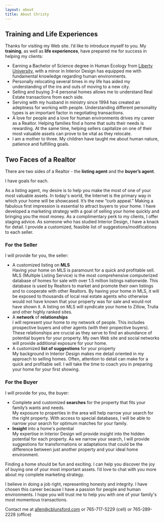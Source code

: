```yaml
---
layout: about
title: About Christy
---
```


## Training and Life Experiences

Thanks for visiting my Web site. I’d like to introduce myself to you.  My **training**, as well as **life experiences**, have prepared me for success in helping my clients:

- Earning a Bachelor of Science degree in Human Ecology from [Liberty University](http://www.liberty.edu/), with a minor in Interior Design has equipped me with fundamental knowledge regarding human environments.
- Personally relocating several times in my life has aided my understanding of the ins and outs of moving to a new city. 
- Selling and buying 3-4 personal homes allows me to understand Real Estate transactions from each side.
- Serving with my husband in ministry since 1994 has created an adeptness for working with people. Understanding different personality types is an important factor in negotiating transactions.
- A love for people and a love for human environments drives my career as a Realtor. Helping families find a home that suits their needs is rewarding. At the same time, helping sellers capitalize on one of their most valuable assets can prove to be vital as they relocate. 
- I am a mother to three. My children have taught me about human nature, patience and fulfilling goals.

## Two Faces of a Realtor

There are two sides of a Realtor - the **listing agent** and the **buyer’s agent**.

I have goals for each.  

As a listing agent, my desire is to help you make the most of one of your most valuable assets. In today's world, the Internet is the primary way in which your home will be showcased.  It’s the new “curb appeal.” Making a fabulous first impression is essential to attract buyers to your home. I have developed a marketing strategy with a goal of selling your home quickly and bringing you the most money. As a complimentary perk to my clients, I offer staging advice. As someone who has studied Interior Design, I have a knack for detail. I provide a customized, feasible list of suggestions/modifications to each seller.

### For the Seller

I will provide for you, the seller:

- A customized listing on **MLS**  
	Having your home on MLS is paramount for a quick and profitable sell. MLS (Multiple Listing Service) is the most comprehensive computerized database of homes for sale with over 1.5 million listings nationwide. This database is used by Realtors to market and promote their own listings and to cooperate with other Realtors. By having your home in MLS, it will be exposed to thousands of local real estate agents who otherwise would not have known that your property was for sale and would not have shown it. A listing on MLS will syndicate your home to Zillow, Trulia and other highly ranked sites.
- A **network** of **relationships**  
	I will represent your home to my network of people. This includes prospective buyers and other agents (with their propective buyers). These relationships are crucial as they serve to find an abundance of potential buyers for your property. My own Web site and social networks will provide additional exposure for your home.
- A customized **list of suggestions** for your property  
	My background in Interior Design makes me detail oriented in my approach to selling homes. Often, attention to detail can make for a quick and profitable sell. I will take the time to coach you in preparing your home for your first showing.

### For the Buyer

I will provide for you, the buyer:

- Complete and customized **searches** for the property that fits your family’s wants and needs.  
	My exposure to properties in the area will help narrow your search for the right property. With access to special databases, I will be able to narrow your search for optimum matches for your family.
- **Insight** into a home's potential  
	My expertise in Interior Design will provide insight into the hidden potential for each property. As we narrow your search, I will provide suggestions for transformations or adaptations that could be the difference between just another property and your ideal home environment.

Finding a home should be fun and exciting. I can help you discover the joy of buying one of your most important assets. I’d love to chat with you more about my complete marketing strategy.

I believe in doing a job right, representing honesty and integrity. I have chosen this career because I have a passion for people and human environments. I hope you will trust me to help you with one of your family's most momentous transactions.

Contact me at allen@cblunsford.com or 765-717-5229 (cell) or 765-289-2228 (office)
